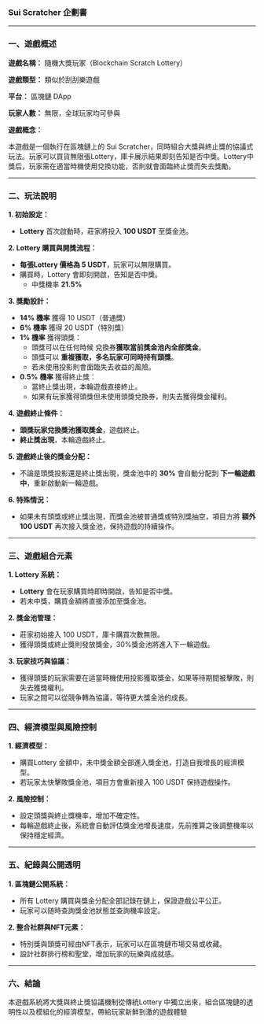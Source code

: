### **Sui Scratcher 企劃書**

---

### **一、遊戲概述**

**遊戲名稱：** 隨機大獎玩家（Blockchain Scratch Lottery）

**遊戲類型：** 類似於刮刮樂遊戲

**平台：** 區塊鏈 DApp

**玩家人數：** 無限，全球玩家均可參與

**遊戲概念：**

本遊戲是一個執行在區塊鏈上的 Sui Scratcher，同時組合大獎與終止獎的協議式玩法。玩家可以買貨無限張Lottery，庫卡展示結果即刻告知是否中獎。Lottery中獎后，玩家需在適當時機使用兌換功能，否則就會面臨終止獎而失去獎勵。

---

### **二、玩法說明**

**1. 初始設定：**

- **Lottery** 首次啟動時，莊家將投入 **100 USDT** 至獎金池。

**2. Lottery 購買與開獎流程：**

- **每張Lottery 價格為 5 USDT**，玩家可以無限購買。
- 購買時，Lottery 會即刻開啟，告知是否中獎。
    - 中獎機率 **21.5%**

**3. 獎勵設計：**

- **14% 機率** 獲得 10 USDT（普通獎）
- **6% 機率** 獲得 20 USDT（特別獎）
- **1% 機率** 獲得頭獎：
    - 頭獎可以在任何時候 兌換券**獲取當前獎金池內全部獎金**。
    - 頭獎可以 **重複獲取，多名玩家可同時持有頭獎**。
    - 若未使用投影則會面臨失去收益的風險。
- **0.5% 機率** 獲得終止獎：
    - 當終止獎出現，本輪遊戲直接終止。
    - 如果有玩家獲得頭獎但未使用頭獎兌換券，則失去獲得獎金權利。

**4. 遊戲終止條件：**

- **頭獎玩家兌換獎池獲取獎金**，遊戲終止。
- **終止獎出現**，本輪遊戲終止。

**5. 遊戲終止後的獎金分配：**

- 不論是頭獎投影還是終止獎出現，獎金池中的 **30%** 會自動分配到 **下一輪遊戲中**，重新啟動新一輪遊戲。

**6. 特殊情況：**

- 如果未有頭獎或終止獎出現，而獎金池被普通獎或特別獎抽空，項目方將 **額外100 USDT** 再次接入獎金池，保持遊戲的持續操作。

---

### **三、遊戲組合元素**

**1. Lottery 系統：**

- **Lottery** 會在玩家購買時即時開啟，告知是否中獎。
- 若未中獎，購買金額將直接添加至獎金池。

**2. 獎金池管理：**

- 莊家初始接入 100 USDT，庫卡購買次數無限。
- 獲得頭獎或終止獎則發放獎金，30%獎金池將進入下一輪遊戲。

**3. 玩家技巧與協議：**

- 獲得頭獎的玩家需要在适當時機使用投影獲取獎金，如果等待期間被擊敗，則失去獲獎權利。
- 玩家之間可以從競争轉為協議，等待更大獎金池的成長。

---

### **四、經濟模型與風險控制**

**1. 經濟模型：**

- 購買Lottery 金額中，未中獎金額全部進入獎金池，打造自我增長的經濟模型。
- 若玩家太快擊敗獎金池，項目方會重新接入 100 USDT 保持遊戲操作。

**2. 風險控制：**

- 設定頭獎與終止獎機率，增加不確定性。
- 每輪遊戲終止後，系統會自動評估獎金池增長速度，先前推算之後調整機率以保持穩定經濟。

---

### **五、紀錄與公開透明**

**1. 區塊鏈公開系統：**

- 所有 Lottery 購買與獎金分配全部記錄在鏈上，保證遊戲公平公正。
- 玩家可以随時查詢獎金池狀態並查詢機率設定。

**2. 整合社群與NFT元素：**

- 特別獎與頭獎可經由NFT表示，玩家可以在區塊鏈市場交易或收藏。
- 設計社群排行榜和聖堂，增加玩家的玩樂與成就感。

---

### **六、結論**

本遊戲系統將大獎與終止獎協議機制從傳統Lottery 中獨立出來，組合區塊鏈的透明性以及模組化的經濟模型，帶給玩家新鮮到激的遊戲體驗